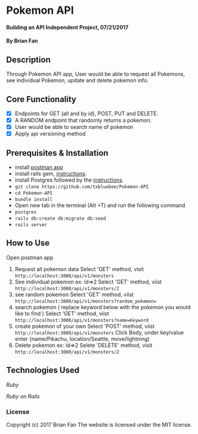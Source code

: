 # Pokemon API

#### Building an API Independent Project, 07/21/2017

#### By Brian Fan

## Description

Through Pokemon API app, User would be able to request all Pokemons, see individual Pokemon, update and delete pokemon info.

## Core Functionality
- [x] Endpoints for GET (all and by id), POST, PUT and DELETE.
- [x] A RANDOM endpoint that randomly returns a pokemon.
- [x] User would be able to search name of pokemon
- [x] Apply api versioning method

## Prerequisites & Installation

* install [postman app](https://www.getpostman.com/)
* install rails gem,  [instructions](https://www.learnhowtoprogram.com/rails/ruby-on-rails-basics/rails-setup-and-structure).
* install Postgres followed by the [instructions](https://www.learnhowtoprogram.com/ruby/ruby-database-basics/installing-postgres-7fb0cff7-a0f5-4b61-a0db-8a928b9f67ef).
* `git clone https://github.com/txbluebee/Pokemon-API`
* `cd Pokemon-API`
* `bundle install`
* Open new tab in the terminal (Alt +T) and run the following command
* `postgres`
* `rails db:create db:migrate db:seed`
* `rails server`

## How to Use
Open postman app
1. Request all pokemon data
Select 'GET' method, visit `http://localhost:3000/api/v1/monsters`
2. See individual pokemon ex: id=>2
Select 'GET' method, viist `http://localhost:3000/api/v1/monsters/2`
3. see random pokemon
Select 'GET' method, viist `http://localhost:3000/api/v1/monsters?random_pokemon=`
4. search pokemon ( replace keyword below with the pokemon you would like to find )
Select 'GET' method, viist `http://localhost:3000/api/v1/monsters?name=Keyword`
5. create pokemon of your own
Select 'POST' method, viist `http://localhost:3000/api/v1/monsters`
Click Body, under key/value enter {name/Pikachu, location/Seattle, move/lightning)
6. Delete pokemon ex: id=>2
Selete 'DELETE' method, visit `http://localhost:3000/api/v1/monsters/2`


## Technologies Used

_Ruby_

_Ruby on Rails_

### License

Copyright (c) 2017 Brian Fan
The website is licensed under the MIT license.
